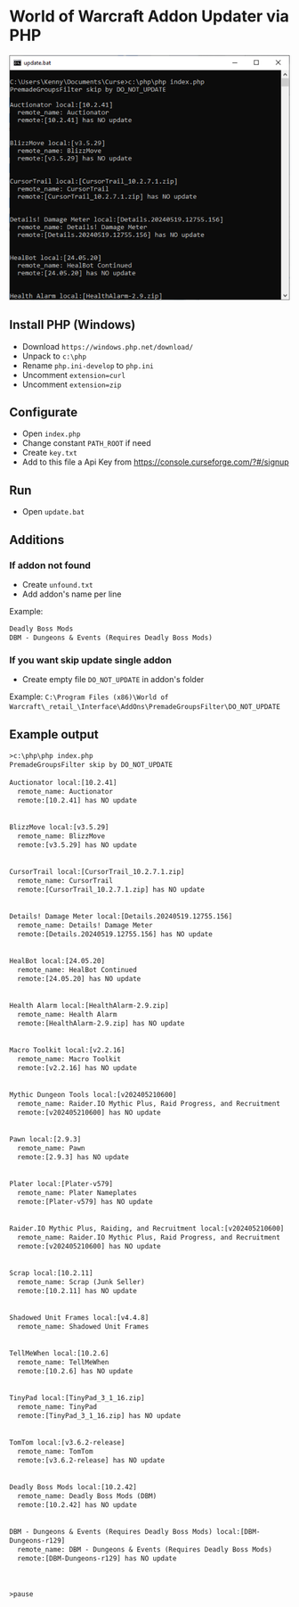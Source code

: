 # World of Warcraft Addon Updater via PHP

![World of Warcraft Addon Updater via PHP](https://github.com/truekenny/wow_addon_updater/blob/master/title.png?raw=true)

## Install PHP (Windows)

- Download `https://windows.php.net/download/`
- Unpack to `c:\php`
- Rename `php.ini-develop` to `php.ini`
- Uncomment `extension=curl`
- Uncomment `extension=zip`

## Configurate

- Open `index.php`
- Change constant `PATH_ROOT` if need
- Create `key.txt`
- Add to this file a Api Key from https://console.curseforge.com/?#/signup

## Run

- Open `update.bat`

## Additions

### If addon not found

- Create `unfound.txt`
- Add addon's name per line

Example:

```
Deadly Boss Mods
DBM - Dungeons & Events (Requires Deadly Boss Mods)
```

### If you want skip update single addon

- Create empty file `DO_NOT_UPDATE` in addon's folder

Example: `C:\Program Files (x86)\World of Warcraft\_retail_\Interface\AddOns\PremadeGroupsFilter\DO_NOT_UPDATE`

## Example output

```
>c:\php\php index.php
PremadeGroupsFilter skip by DO_NOT_UPDATE

Auctionator local:[10.2.41]
  remote_name: Auctionator
  remote:[10.2.41] has NO update


BlizzMove local:[v3.5.29]
  remote_name: BlizzMove
  remote:[v3.5.29] has NO update


CursorTrail local:[CursorTrail_10.2.7.1.zip]
  remote_name: CursorTrail
  remote:[CursorTrail_10.2.7.1.zip] has NO update


Details! Damage Meter local:[Details.20240519.12755.156]
  remote_name: Details! Damage Meter
  remote:[Details.20240519.12755.156] has NO update


HealBot local:[24.05.20]
  remote_name: HealBot Continued
  remote:[24.05.20] has NO update


Health Alarm local:[HealthAlarm-2.9.zip]
  remote_name: Health Alarm
  remote:[HealthAlarm-2.9.zip] has NO update


Macro Toolkit local:[v2.2.16]
  remote_name: Macro Toolkit
  remote:[v2.2.16] has NO update


Mythic Dungeon Tools local:[v202405210600]
  remote_name: Raider.IO Mythic Plus, Raid Progress, and Recruitment
  remote:[v202405210600] has NO update


Pawn local:[2.9.3]
  remote_name: Pawn
  remote:[2.9.3] has NO update


Plater local:[Plater-v579]
  remote_name: Plater Nameplates
  remote:[Plater-v579] has NO update


Raider.IO Mythic Plus, Raiding, and Recruitment local:[v202405210600]
  remote_name: Raider.IO Mythic Plus, Raid Progress, and Recruitment
  remote:[v202405210600] has NO update


Scrap local:[10.2.11]
  remote_name: Scrap (Junk Seller)
  remote:[10.2.11] has NO update


Shadowed Unit Frames local:[v4.4.8]
  remote_name: Shadowed Unit Frames


TellMeWhen local:[10.2.6]
  remote_name: TellMeWhen
  remote:[10.2.6] has NO update


TinyPad local:[TinyPad_3_1_16.zip]
  remote_name: TinyPad
  remote:[TinyPad_3_1_16.zip] has NO update


TomTom local:[v3.6.2-release]
  remote_name: TomTom
  remote:[v3.6.2-release] has NO update


Deadly Boss Mods local:[10.2.42]
  remote_name: Deadly Boss Mods (DBM)
  remote:[10.2.42] has NO update


DBM - Dungeons & Events (Requires Deadly Boss Mods) local:[DBM-Dungeons-r129]
  remote_name: DBM - Dungeons & Events (Requires Deadly Boss Mods)
  remote:[DBM-Dungeons-r129] has NO update



>pause

```
